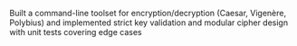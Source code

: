 Built a command-line toolset for encryption/decryption (Caesar, Vigenère, Polybius) and implemented strict key validation and modular cipher design with unit tests covering edge cases
